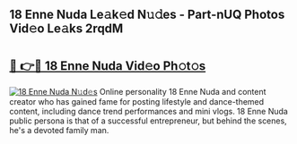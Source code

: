 ## 18 Enne Nuda Le𝚊k𝚎d N𝚞𝚍es - Part-nUQ Photos Vid𝚎o Le𝚊ks 2rqdM

# <h2><a href="http://fbc7zz.evod.top/?m=18+Enne+Nuda">🔗 👉🔴 18 Enne Nuda Vid𝚎o Ph𝚘t𝚘s</a></h2>

[![18 Enne Nuda N𝚞d𝚎s](https://i.imgur.com/8V9OHl7.gif)](http://fbc7zz.evod.top/?m=18+Enne+Nuda)
Online personality 18 Enne Nuda and content creator who has gained fame for posting lifestyle and dance-themed content, including dance trend performances and mini vlogs. 18 Enne Nuda public persona is that of a successful entrepreneur, but behind the scenes, he's a devoted family man. 
